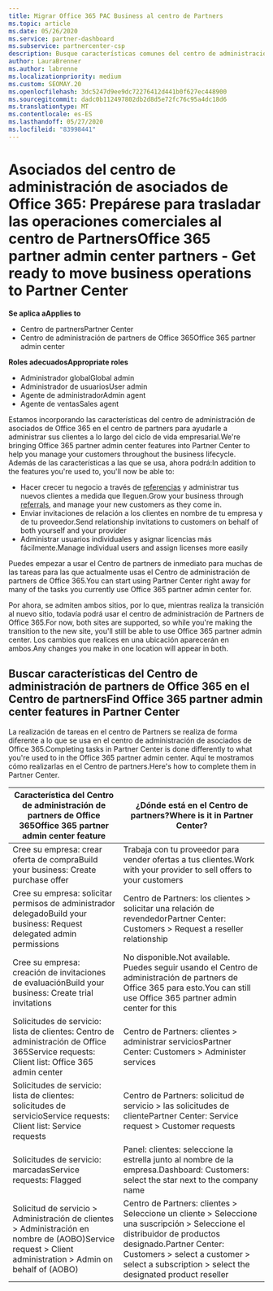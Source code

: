 ```yaml
---
title: Migrar Office 365 PAC Business al centro de Partners
ms.topic: article
ms.date: 05/26/2020
ms.service: partner-dashboard
ms.subservice: partnercenter-csp
description: Busque características comunes del centro de administración de asociados (PAC) de Office 365, como la creación de solicitudes de servicio y de negocio, después de migrar al centro de Partners.
author: LauraBrenner
ms.author: labrenne
ms.localizationpriority: medium
ms.custom: SEOMAY.20
ms.openlocfilehash: 3dc5247d9ee9dc72276412d441b0f627ec448900
ms.sourcegitcommit: dadc0b112497802db2d8d5e72fc76c95a4dc18d6
ms.translationtype: MT
ms.contentlocale: es-ES
ms.lasthandoff: 05/27/2020
ms.locfileid: "83998441"
---
```

# <a name="office-365-partner-admin-center-partners---get-ready-to-move-business-operations-to-partner-center"></a><span data-ttu-id="d72e8-103">Asociados del centro de administración de asociados de Office 365: Prepárese para trasladar las operaciones comerciales al centro de Partners</span><span class="sxs-lookup"><span data-stu-id="d72e8-103">Office 365 partner admin center partners - Get ready to move business operations to Partner Center</span></span>

<span data-ttu-id="d72e8-104">**Se aplica a**</span><span class="sxs-lookup"><span data-stu-id="d72e8-104">**Applies to**</span></span> 

- <span data-ttu-id="d72e8-105">Centro de partners</span><span class="sxs-lookup"><span data-stu-id="d72e8-105">Partner Center</span></span>
- <span data-ttu-id="d72e8-106">Centro de administración de partners de Office 365</span><span class="sxs-lookup"><span data-stu-id="d72e8-106">Office 365 partner admin center</span></span>

<span data-ttu-id="d72e8-107">**Roles adecuados**</span><span class="sxs-lookup"><span data-stu-id="d72e8-107">**Appropriate roles**</span></span>

- <span data-ttu-id="d72e8-108">Administrador global</span><span class="sxs-lookup"><span data-stu-id="d72e8-108">Global admin</span></span>
- <span data-ttu-id="d72e8-109">Administrador de usuarios</span><span class="sxs-lookup"><span data-stu-id="d72e8-109">User admin</span></span>
- <span data-ttu-id="d72e8-110">Agente de administrador</span><span class="sxs-lookup"><span data-stu-id="d72e8-110">Admin agent</span></span>
- <span data-ttu-id="d72e8-111">Agente de ventas</span><span class="sxs-lookup"><span data-stu-id="d72e8-111">Sales agent</span></span>

<span data-ttu-id="d72e8-112">Estamos incorporando las características del centro de administración de asociados de Office 365 en el centro de partners para ayudarle a administrar sus clientes a lo largo del ciclo de vida empresarial.</span><span class="sxs-lookup"><span data-stu-id="d72e8-112">We're bringing Office 365 partner admin center features into Partner Center to help you manage your customers throughout the business lifecycle.</span></span> <span data-ttu-id="d72e8-113">Además de las características a las que se usa, ahora podrá:</span><span class="sxs-lookup"><span data-stu-id="d72e8-113">In addition to the features you're used to, you'll now be able to:</span></span>

- <span data-ttu-id="d72e8-114">Hacer crecer tu negocio a través de [referencias](referrals.md) y administrar tus nuevos clientes a medida que lleguen.</span><span class="sxs-lookup"><span data-stu-id="d72e8-114">Grow your business through [referrals](referrals.md), and manage your new customers as they come in.</span></span>
- <span data-ttu-id="d72e8-115">Enviar invitaciones de relación a los clientes en nombre de tu empresa y de tu proveedor.</span><span class="sxs-lookup"><span data-stu-id="d72e8-115">Send relationship invitations to customers on behalf of both yourself and your provider</span></span>
- <span data-ttu-id="d72e8-116">Administrar usuarios individuales y asignar licencias más fácilmente.</span><span class="sxs-lookup"><span data-stu-id="d72e8-116">Manage individual users and assign licenses more easily</span></span>

<span data-ttu-id="d72e8-117">Puedes empezar a usar el Centro de partners de inmediato para muchas de las tareas para las que actualmente usas el Centro de administración de partners de Office 365.</span><span class="sxs-lookup"><span data-stu-id="d72e8-117">You can start using Partner Center right away for many of the tasks you currently use Office 365 partner admin center for.</span></span> 

<span data-ttu-id="d72e8-118">Por ahora, se admiten ambos sitios, por lo que, mientras realiza la transición al nuevo sitio, todavía podrá usar el centro de administración de Partners de Office 365.</span><span class="sxs-lookup"><span data-stu-id="d72e8-118">For now, both sites are supported, so while you're making the transition to the new site, you'll still be able to use Office 365 partner admin center.</span></span> <span data-ttu-id="d72e8-119">Los cambios que realices en una ubicación aparecerán en ambos.</span><span class="sxs-lookup"><span data-stu-id="d72e8-119">Any changes you make in one location will appear in both.</span></span>

## <a name="find-office-365-partner-admin-center-features-in-partner-center"></a><span data-ttu-id="d72e8-120">Buscar características del Centro de administración de partners de Office 365 en el Centro de partners</span><span class="sxs-lookup"><span data-stu-id="d72e8-120">Find Office 365 partner admin center features in Partner Center</span></span>

<span data-ttu-id="d72e8-121">La realización de tareas en el centro de Partners se realiza de forma diferente a lo que se usa en el centro de administración de asociados de Office 365.</span><span class="sxs-lookup"><span data-stu-id="d72e8-121">Completing tasks in Partner Center is done differently to what you're used to in the Office 365 partner admin center.</span></span> <span data-ttu-id="d72e8-122">Aquí te mostramos cómo realizarlas en el Centro de partners.</span><span class="sxs-lookup"><span data-stu-id="d72e8-122">Here's how to complete them in Partner Center.</span></span>

| <span data-ttu-id="d72e8-123">Característica del Centro de administración de partners de Office 365</span><span class="sxs-lookup"><span data-stu-id="d72e8-123">Office 365 partner admin center feature</span></span>                       | <span data-ttu-id="d72e8-124">¿Dónde está en el Centro de partners?</span><span class="sxs-lookup"><span data-stu-id="d72e8-124">Where is it in Partner Center?</span></span> | 
|   -----------------------------------------------  | -------------- |
| <span data-ttu-id="d72e8-125">Cree su empresa: crear oferta de compra</span><span class="sxs-lookup"><span data-stu-id="d72e8-125">Build your business: Create purchase offer</span></span> | <span data-ttu-id="d72e8-126">Trabaja con tu proveedor para vender ofertas a tus clientes.</span><span class="sxs-lookup"><span data-stu-id="d72e8-126">Work with your provider to sell offers to your customers</span></span> |
| <span data-ttu-id="d72e8-127">Cree su empresa: solicitar permisos de administrador delegado</span><span class="sxs-lookup"><span data-stu-id="d72e8-127">Build your business: Request delegated admin permissions</span></span> | <span data-ttu-id="d72e8-128">Centro de Partners: los clientes > solicitar una relación de revendedor</span><span class="sxs-lookup"><span data-stu-id="d72e8-128">Partner Center: Customers > Request a reseller relationship</span></span> |
| <span data-ttu-id="d72e8-129">Cree su empresa: creación de invitaciones de evaluación</span><span class="sxs-lookup"><span data-stu-id="d72e8-129">Build your business: Create trial invitations</span></span> | <span data-ttu-id="d72e8-130">No disponible.</span><span class="sxs-lookup"><span data-stu-id="d72e8-130">Not available.</span></span> <span data-ttu-id="d72e8-131">Puedes seguir usando el Centro de administración de partners de Office 365 para esto.</span><span class="sxs-lookup"><span data-stu-id="d72e8-131">You can still use Office 365 partner admin center for this</span></span> |
| <span data-ttu-id="d72e8-132">Solicitudes de servicio: lista de clientes: Centro de administración de Office 365</span><span class="sxs-lookup"><span data-stu-id="d72e8-132">Service requests: Client list: Office 365 admin center</span></span> | <span data-ttu-id="d72e8-133">Centro de Partners: clientes > administrar servicios</span><span class="sxs-lookup"><span data-stu-id="d72e8-133">Partner Center: Customers > Administer services</span></span> |
| <span data-ttu-id="d72e8-134">Solicitudes de servicio: lista de clientes: solicitudes de servicio</span><span class="sxs-lookup"><span data-stu-id="d72e8-134">Service requests: Client list: Service requests</span></span> | <span data-ttu-id="d72e8-135">Centro de Partners: solicitud de servicio > las solicitudes de cliente</span><span class="sxs-lookup"><span data-stu-id="d72e8-135">Partner Center: Service request > Customer requests</span></span> |
| <span data-ttu-id="d72e8-136">Solicitudes de servicio: marcadas</span><span class="sxs-lookup"><span data-stu-id="d72e8-136">Service requests: Flagged</span></span> | <span data-ttu-id="d72e8-137">Panel: clientes: seleccione la estrella junto al nombre de la empresa.</span><span class="sxs-lookup"><span data-stu-id="d72e8-137">Dashboard: Customers: select the star next to the company name</span></span> |
| <span data-ttu-id="d72e8-138">Solicitud de servicio > Administración de clientes > Administración en nombre de (AOBO)</span><span class="sxs-lookup"><span data-stu-id="d72e8-138">Service request > Client administration > Admin on behalf of (AOBO)</span></span> | <span data-ttu-id="d72e8-139">Centro de Partners: clientes > Seleccione un cliente > Seleccione una suscripción > Seleccione el distribuidor de productos designado.</span><span class="sxs-lookup"><span data-stu-id="d72e8-139">Partner Center: Customers > select a customer > select a subscription > select the designated product reseller</span></span> |

